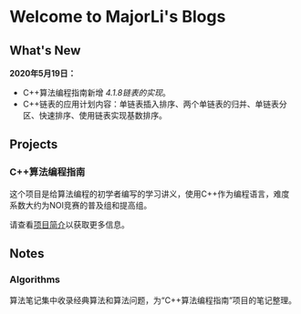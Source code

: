 # Welcome to MajorLi's Blogs

## What's New

**2020年5月19日：**

- C++算法编程指南新增 *4.1.8链表的实现*。
- C++链表的应用计划内容：单链表插入排序、两个单链表的归并、单链表分区、快速排序、使用链表实现基数排序。

## Projects


### C++算法编程指南

这个项目是给算法编程的初学者编写的学习讲义，使用C++作为编程语言，难度系数大约为NOI竞赛的普及组和提高组。

请查看[项目简介](projects/algo_guide.md)以获取更多信息。

## Notes

### Algorithms

算法笔记集中收录经典算法和算法问题，为“C++算法编程指南”项目的笔记整理。


